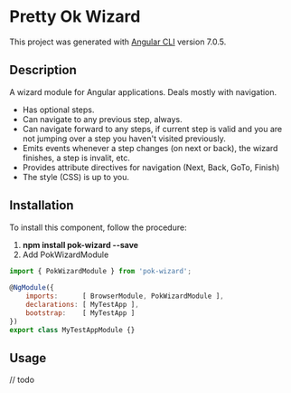 # Pretty Ok Wizard

This project was generated with [Angular CLI](https://github.com/angular/angular-cli) version 7.0.5.

## Description

A wizard module for Angular applications. Deals mostly with navigation. 
* Has optional steps.
* Can navigate to any previous step, always.
* Can navigate forward to any steps, if current step is valid and you are not jumping over a step you haven't visited previously.
* Emits events whenever a step changes (on next or back), the wizard finishes, a step is invalit, etc.
* Provides attribute directives for navigation (Next, Back, GoTo, Finish)
* The style (CSS) is up to you.

## Installation

To install this component, follow the procedure:
1. **npm install pok-wizard --save**
2. Add PokWizardModule
```javascript
import { PokWizardModule } from 'pok-wizard';
  
@NgModule({
    imports:      [ BrowserModule, PokWizardModule ],
    declarations: [ MyTestApp ],
    bootstrap:    [ MyTestApp ]
})
export class MyTestAppModule {}
```

## Usage
// todo
